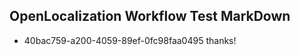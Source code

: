 ## OpenLocalization Workflow Test MarkDown
* 40bac759-a200-4059-89ef-0fc98faa0495 
thanks!<!--HONumber=Mar16_HO2-->
